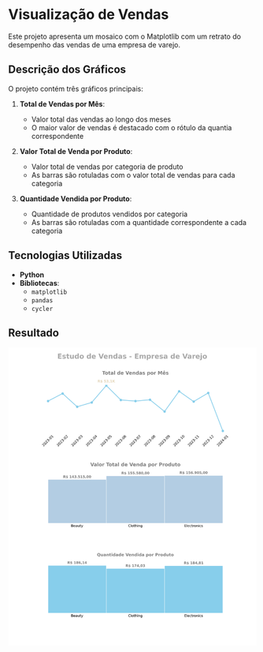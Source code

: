 # Visualização de Vendas

Este projeto apresenta um mosaico com o Matplotlib com um retrato do desempenho das vendas de uma empresa de varejo.

## Descrição dos Gráficos

O projeto contém três gráficos principais:

1. **Total de Vendas por Mês**:
   - Valor total das vendas ao longo dos meses
   - O maior valor de vendas é destacado com o rótulo da quantia correspondente
   
2. **Valor Total de Venda por Produto**:
   - Valor total de vendas por categoria de produto
   - As barras são rotuladas com o valor total de vendas para cada categoria

3. **Quantidade Vendida por Produto**:
   - Quantidade de produtos vendidos por categoria
   - As barras são rotuladas com a quantidade correspondente a cada categoria
  
## Tecnologias Utilizadas

- **Python**
- **Bibliotecas**:
  - `matplotlib`
  - `pandas`
  - `cycler`

 ## Resultado
![Mosaico](images\mosaico.png)
